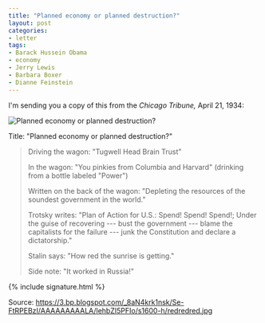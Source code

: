 ```yaml
---
title: "Planned economy or planned destruction?"
layout: post
categories:
- letter
tags:
- Barack Hussein Obama
- economy
- Jerry Lewis
- Barbara Boxer
- Dianne Feinstein
---
```


I'm sending you a copy of this from the *Chicago Tribune,* April 21, 1934:

![Planned economy or planned destruction?](https://3.bp.blogspot.com/_8aN4krk1nsk/Se-FtRPEBzI/AAAAAAAAALA/lehbZI5PFIo/s400/redredred.jpg)

Title: "Planned economy or planned destruction?"
>
> Driving the wagon: "Tugwell Head Brain Trust"
>
> In the wagon: "You pinkies from Columbia and Harvard" (drinking from a bottle labeled "Power")
>
> Written on the back of the wagon: "Depleting the resources of the soundest government in the world."
>
> Trotsky writes: "Plan of Action for U.S.: Spend! Spend! Spend!; Under the guise of recovering --- bust the government --- blame the capitalists for the failure --- junk the Constitution and declare a dictatorship."
>
> Stalin says: "How red the sunrise is getting."
>
> Side note: "It worked in Russia!"

{% include signature.html %}

Source: https://3.bp.blogspot.com/_8aN4krk1nsk/Se-FtRPEBzI/AAAAAAAAALA/lehbZI5PFIo/s1600-h/redredred.jpg
